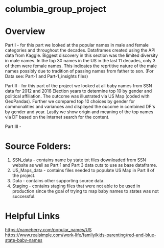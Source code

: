 # columbia_group_project


# Overview

Part I - for this part we looked at the popular names in male and female categories and throughout the decades. Dataframes created using the API data from Kaggle. Biggest discovery in this section was the limited diversity in male names. In the top 30 names in the US in the last 11 decades, only 3 of them were female names. This indicates the reprtitive nature of the male names possibly due to tradition of passing names from father to son. (For Data see: Part-1 and Part-1_insights files)

Part II - for this part of the project we looked at all baby names from SSN data for 2012 and 2016 Election years to determine top 10 by gender and political affiliation.  The outcome was illustrated via US Map (coded with GeoPandas).  Further we compared top 10 choices by gender for commonalities and variances and displayed the oucome in combined DF's by gender and year.  Lastly we show origin and meaning of the top names via DF based on the internet search for the content.

Part III - 


# Source Folders:
1. SSN_data - contains name by state txt files downloaded from SSN website as well as Part 1 and Part 3 data cuts to use as base dataframe.
2. US_Maps_data - contains files needed to populate US Map in Part II of the project.
3. Data - contains other supporting source data.
4. Staging - contains staging files that were not able to be used in production since the goal of trying to map baby names to states was not successful.


# Helpful Links
https://nameberry.com/popular_names/US
https://www.realsimple.com/work-life/family/kids-parenting/red-and-blue-state-baby-names
